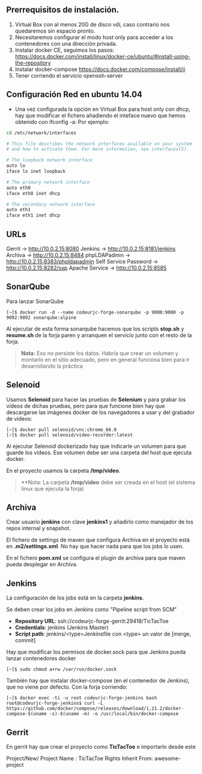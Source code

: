 ## Prerrequisitos de instalación.
1. Virtual Box con al menos 20G de disco vdi, caso contrario nos quedaremos sin espacio pronto.
2. Necesitaremos configurar el modo host only para acceder a los contenedores con una dirección privada. 
3. Instalar docker CE, seguimos los pasos: https://docs.docker.com/install/linux/docker-ce/ubuntu/#install-using-the-repository
4. Instalar docker-compose https://docs.docker.com/compose/install/ii
5. Tener corriendo el servicio openssh-server

## Configuración Red en ubuntu 14.04
* Una vez configurada la opción en Virtual Box para host only con dhcp, hay que modificar el fichero añadiendo el inteface nuevo que hemos obtenido con ifconfig -a:
Por ejemplo:

```bash
cd /etc/network/interfaces

# This file describes the network interfaces available on your system
# and how to activate them. For more information, see interfaces(5).

# The loopback network interface
auto lo
iface lo inet loopback

# The primary network interface
auto eth0
iface eth0 inet dhcp

# The secondary network interface
auto eth1
iface eth1 inet dhcp
```

## URLs

Gerrit                -> http://10.0.2.15:8080
Jenkins               -> http://10.0.2.15:8181/jenkins
Archiva               -> http://10.0.2.15:8484
phpLDAPadmin          -> http://10.0.2.15:8383/phpldapadmin
Self Service Password -> http://10.0.2.15:8282/ssp
Apache Service        -> http://10.0.2.15:8585


## SonarQube

Para lanzar SonarQube

```
[~]$ docker run -d --name codeurjc-forge-sonarqube -p 9000:9000 -p 9092:9092 sonarqube:alpine
```

Al ejecutar de esta forma sonarqube hacemos que los scripts **stop.sh** y **resume.sh** de la forja paren y arranquen el servicio junto con el resto de la forja.

> **Nota:** Eso no persiste los datos. Habría que crear un volumen y montarlo en el sitio adecuado, pero en general funciona bien para ir desarrollando la práctica



## Selenoid

Usamos **Selenoid** para hacer las pruebas de **Selenium** y para grabar los vídeos de dichas pruebas, pero para que funcione bien hay que descargarse las imágenes docker de los navegadores a usar y del grabador de vídeos:

```
[~]$ docker pull selenoid/vnc:chrome_66.0
[~]$ docker pull selenoid/video-recorder:latest
```

Al ejecutar Selenoid dockerizado hay que indicarle un volumen para que guarde los vídeos. Ese volumen debe ser una carpeta del host que ejecuta docker.

En el proyecto usamos la carpeta **/tmp/video**.

> **Nota: La carpeta **/tmp/video** debe ser creada en el host (el sistema linux que ejecuta la forja)


## Archiva


Crear usuario **jenkins** con clave **jenkins1** y añadirlo como manejador de los repos internal y snapshot.

El fichero de settings de maven que configura Archiva en el proyecto está en **.m2/settings.xml**. No hay que hacer nada para que los jobs lo usen.

En el fichero **pom.xml** se configura el plugin de archiva para que maven pueda desplegar en Archiva.


## Jenkins

La configuración de los jobs está en la carpeta **jenkins**.

Se deben crear los jobs en Jenkins como "Pipeline script from SCM"
- **Repository URL**: ssh://codeurjc-forge-gerrit:29418/TicTacToe
- **Credentials**: jenkins (Jenkins Master)
- **Script path**: jenkins/\<type>Jenkinsfile con \<type> un valor de [merge, commit]


Hay que modificar los permisos de docker.sock para que Jenkins pueda lanzar contenedores docker

```
[~]$ sudo chmod a+rw /var/run/docker.sock
```

También hay que instalar docker-compose (en el contenedor de Jenkins), que no viene por defecto.
Con la forja corriendo:

```
[~]$ docker exec -ti -u root codeurjc-forge-jenkins bash
root@codeurjc-forge-jenkins$ curl -L https://github.com/docker/compose/releases/download/1.21.2/docker-compose-$(uname -s)-$(uname -m) -o /usr/local/bin/docker-compose
```

## Gerrit

En gerrit hay que crear el proyecto como **TicTacToe** e importarlo desde este

Project/New/
Project Name : TicTacToe
Rights Inherit From: awesome-project


